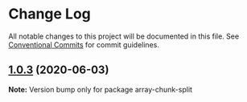 # Change Log

All notable changes to this project will be documented in this file.
See [Conventional Commits](https://conventionalcommits.org) for commit guidelines.

## [1.0.3](https://github.com/bluelovers/ws-array/compare/array-chunk-split@1.0.2...array-chunk-split@1.0.3) (2020-06-03)

**Note:** Version bump only for package array-chunk-split
